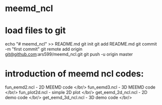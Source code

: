 # meemd_ncl
# load files to git
echo "# meemd_ncl" >> README.md
git init
git add README.md
git commit -m "first commit"
git remote add origin git@github.com:ars599/meemd_ncl.git
git push -u origin master

# introduction of meemd ncl codes:
fun_eemd2.ncl        - 2D MEEMD code </br/>
fun_eemd3.ncl        - 3D MEEMD code </br/>
fun_plot2d.ncl       - simple 2D plot </br/>
get_eemd_2d_ncl.ncl  - 2D demo code </br/>
get_eemd_3d_ncl.ncl  - 3D demo code </br/>

